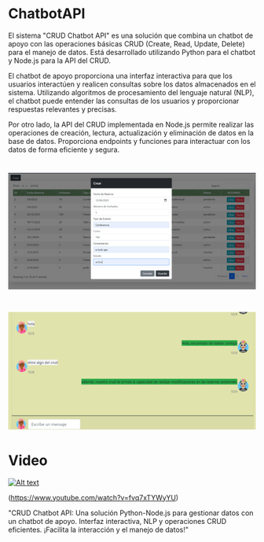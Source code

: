 # ChatbotAPI
El sistema "CRUD Chatbot API" es una solución que combina un chatbot de apoyo con las operaciones básicas CRUD (Create, Read, Update, Delete) para el manejo de datos. Está desarrollado utilizando Python para el chatbot y Node.js para la API del CRUD.

El chatbot de apoyo proporciona una interfaz interactiva para que los usuarios interactúen y realicen consultas sobre los datos almacenados en el sistema. Utilizando algoritmos de procesamiento del lenguaje natural (NLP), el chatbot puede entender las consultas de los usuarios y proporcionar respuestas relevantes y precisas.

Por otro lado, la API del CRUD implementada en Node.js permite realizar las operaciones de creación, lectura, actualización y eliminación de datos en la base de datos. Proporciona endpoints y funciones para interactuar con los datos de forma eficiente y segura.

![Image text](https://github.com/pfr2102/ChatbotAPI/blob/main/img/Captura.PNG)
=======
![Image text](https://github.com/pfr2102/ChatbotAPI/blob/main/img/lol.PNG)
=======
# Video

[![Alt text](https://i9.ytimg.com/vi_webp/fvq7xTYWyYU/mq2.webp?sqp=CIjd-6MG-oaymwEmCMACELQB8quKqQMa8AEB-AH-CYAC0AWKAgwIABABGEggZShIMA8=&rs=AOn4CLAWcUk1o7qOQKeq4O67rzwIcpLIoQ)](https://youtu.be/fvq7xTYWyYU)

(https://www.youtube.com/watch?v=fvq7xTYWyYU)

"CRUD Chatbot API: Una solución Python-Node.js para gestionar datos con un chatbot de apoyo. Interfaz interactiva, NLP y operaciones CRUD eficientes. ¡Facilita la interacción y el manejo de datos!"
